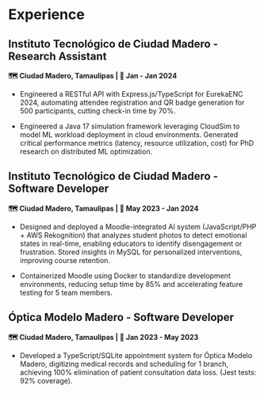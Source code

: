 <!-- 
id: experience
style: "display: none;"
-->

# Experience

## Instituto Tecnológico de Ciudad Madero - Research Assistant
**🗺️ Ciudad Madero, Tamaulipas | 📅 Jan - Jan 2024**

- Engineered a RESTful API with Express.js/TypeScript for EurekaENC 2024, automating attendee registration 
and QR badge generation for 500 participants, cutting check-in time by 70%. 

- Engineered a Java 17 simulation framework leveraging CloudSim to model ML workload deployment in cloud environments. Generated critical performance metrics (latency, resource utilization, cost) for PhD research on distributed ML optimization.

## Instituto Tecnológico de Ciudad Madero - Software Developer
**🗺️ Ciudad Madero, Tamaulipas | 📅 May 2023 - Jan 2024**
- Designed and deployed a Moodle-integrated AI system (JavaScript/PHP + AWS Rekognition) that analyzes student photos to detect emotional states in real-time, enabling educators to identify disengagement or frustration. Stored insights in MySQL for personalized interventions, improving course retention.

- Containerized Moodle using Docker to standardize development environments, reducing setup time by 85% and accelerating feature testing for 5 team members. 

## Óptica Modelo Madero - Software Developer
**🗺️ Ciudad Madero, Tamaulipas | 📅 Jan 2023 - May 2023**

- Developed a TypeScript/SQLite appointment system for Óptica Modelo Madero, digitizing medical records and scheduling for 1 branch, achieving 100% elimination of patient consultation data loss. (Jest tests: 92% coverage). 